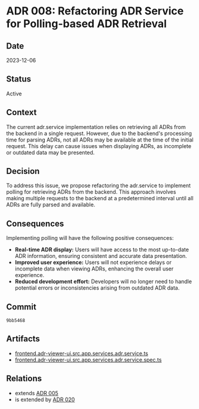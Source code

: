 # ADR 008: Refactoring ADR Service for Polling-based ADR Retrieval

## Date

2023-12-06

## Status

Active

## Context

The current adr.service implementation relies on retrieving all ADRs from the backend in a single request. However, due to the backend's processing time for parsing ADRs, not all ADRs may be available at the time of the initial request. This delay can cause issues when displaying ADRs, as incomplete or outdated data may be presented.

## Decision

To address this issue, we propose refactoring the adr.service to implement polling for retrieving ADRs from the backend. This approach involves making multiple requests to the backend at a predetermined interval until all ADRs are fully parsed and available.

## Consequences

Implementing polling will have the following positive consequences:

- **Real-time ADR display:** Users will have access to the most up-to-date ADR information, ensuring consistent and accurate data presentation.
- **Improved user experience:** Users will not experience delays or incomplete data when viewing ADRs, enhancing the overall user experience.
- **Reduced development effort:** Developers will no longer need to handle potential errors or inconsistencies arising from outdated ADR data.

## Commit

`9bb5468`

## Artifacts

- [frontend.adr-viewer-ui.src.app.services.adr.service.ts](../../frontend/adr-viewer-ui/src/app/services/adr.service.ts)
- [frontend.adr-viewer-ui.src.app.services.adr.service.spec.ts](../../frontend/adr-viewer-ui/src/app/services/adr.service.spec.ts)


## Relations

- extends [ADR 005](adr-005.md)
- is extended by [ADR 020](adr-020.md)
